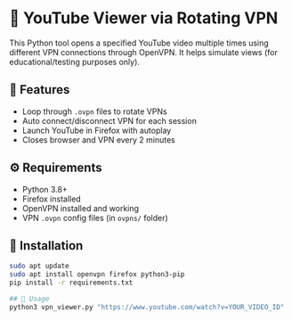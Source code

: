 # 🔁 YouTube Viewer via Rotating VPN

This Python tool opens a specified YouTube video multiple times using different VPN connections through OpenVPN. It helps simulate views (for educational/testing purposes only).

## 🚀 Features

- Loop through `.ovpn` files to rotate VPNs
- Auto connect/disconnect VPN for each session
- Launch YouTube in Firefox with autoplay
- Closes browser and VPN every 2 minutes

## ⚙️ Requirements

- Python 3.8+
- Firefox installed
- OpenVPN installed and working
- VPN `.ovpn` config files (in `ovpns/` folder)

## 🔧 Installation

```bash
sudo apt update
sudo apt install openvpn firefox python3-pip
pip install -r requirements.txt

## 🔧 Usage
python3 vpn_viewer.py "https://www.youtube.com/watch?v=YOUR_VIDEO_ID"
